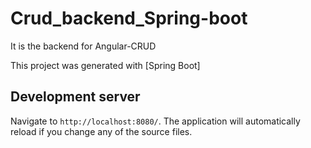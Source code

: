 # Crud_backend_Spring-boot
It is the backend for Angular-CRUD

This project was generated with [Spring Boot]

## Development server
Navigate to `http://localhost:8080/`. The application will automatically reload if you change any of the source files.
